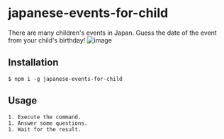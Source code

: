 # japanese-events-for-child
There are many children's events in Japan.
Guess the date of the event from your child's birthday!
![image](https://user-images.githubusercontent.com/31835314/152912126-94f3b5ee-ec80-46a1-b2c2-8fcd50d8a12e.png)

## Installation
```
$ npm i -g japanese-events-for-child
```
## Usage
```
1. Execute the command.
1. Answer some questions.
1. Wait for the result.
```